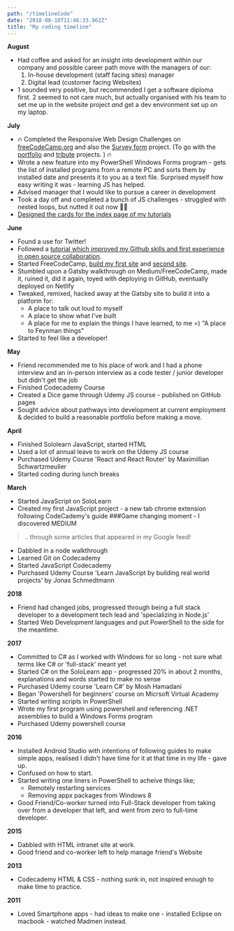 ```yaml
---
path: "/timelineCode"
date: "2018-08-18T11:46:33.962Z"
title: "My coding timeline"
---
```


**August**
- Had coffee and asked for an insight into development within our company and possible career path move
 with the managers of our:
    1. In-house development (staff facing sites) manager
    2. Digital lead (customer facing Websites)
- 1 sounded very positive, but recommended I get a software diploma first.  2 seemed to not care much, but actually 
organised with his team to set me up in the website project *and* get a dev environment set up on my laptop.

**July**
- &#128293; Completed the Responsive Web Design Challenges on <a href="https://freecodecamp.org">freeCodeCamp.org</a> and also the <a href="https://codepen.io/jayfiled/full/YjPmEX">Survey form</a> project. (To go with the  <a href="https://codepen.io/jayfiled/full/OZqNOy">portfolio</a> and <a href="https://codepen.io/jayfiled/full/ZowvbG">tribute</a> projects. ) &#128293;
- Wrote a new feature into my PowerShell Windows Forms program - gets the list of installed programs from a remote PC and sorts them by installed date and presents it to you as a text file.  Surprised myself how easy writing it was - learning JS has helped.
- Advised manager that I would like to pursue a career in development
- Took a day off and completed a bunch of JS challenges - struggled with nested loops, but nutted it out now &#128170;&#127996;
- <a href="https://codepen.io/jayfiled/full/QBEeKo">Designed the cards for the index page of my tutorials</a>

**June**
- Found a use for Twitter!
- Followed a <a href="https://emkaydeum.wordpress.com/2017/01/01/css-html-holiday-trees/">tutorial which improved my Github skills and first experience in open source collaboration</a>.
- Started FreeCodeCamp, <a href="https://codepen.io/jayfiled/full/ZowvbG">build my first site</a> and <a href="https://codepen.io/jayfiled/full/OZqNOy/">second site</a>.
- Stumbled upon a Gatsby walkthrough on Medium/FreeCodeCamp, made it, ruined it, did it again, toyed with deploying in GitHub, eventually deployed on Netlify
- Tweaked, remixed, hacked away at the Gatsby site to build it into a platform for:
    - A place to talk out loud to myself
    - A place to show what I've built
    - A place for me to explain the things I have learned, to me =) "A place to Feynman things"
- Started to feel like a developer!

**May**
- Friend recommended me to his place of work and I had a phone interview and an in-person interview as a code tester / junior developer but didn't get the job
- Finished Codecademy Course
- Created a Dice game through Udemy JS course - published on GitHub pages
- Sought advice about pathways into development at current employment & decided to build a reasonable portfolio before making a move.

**April**
- Finished Sololearn JavaScript, started HTML
- Used a lot of annual leave to work on the Udemy JS course
- Purchased Udemy Course 'React and React Router' by Maximillian Schwartzmeuller
- Started coding during lunch breaks

**March**
- Started JavaScript on SoloLearn
- Created my first JavaScript project - a new tab chrome extension following CodeCademy's guide
###Game changing moment - I discovered MEDIUM
> .. through some articles that appeared in my Google feed!
- Dabbled in a node walkthrough
- Learned Git on Codecademy
- Started JavaScript Codecademy
- Purchased Udemy Course 'Learn JavaScript by building real world projects' by Jonas Schmedtmann

**2018**
- Friend had changed jobs, progressed through being a full stack developer to a development tech lead and 'specializing in Node.js'
- Started Web Development languages and put PowerShell to the side for the meantime.

**2017**
- Committed to C# as I worked with Windows for so long - not sure what terms like C# or 'full-stack' meant yet
- Started C# on the SoloLearn app - progressed 20% in about 2 months, explanations and words started to make no sense
- Purchased Udemy course 'Learn C#' by Mosh Hamadani
- Began 'Powershell for beginners' course on Micrsoft Virtual Academy
- Started writing scripts in PowerShell
- Wrote my first program using powershell and referencing .NET assemblies to build a Windows Forms program
- Purchased Udemy powershell course

**2016** 
- Installed Android Studio with intentions of following guides to make simple apps, realised I didn't have time for it at that time in my life - gave up.
- Confused on how to start.
- Started writing one liners in PowerShell to acheive things like;
    - Remotely restarting services
    - Removing appx packages from Windows 8
- Good Friend/Co-worker turned into Full-Stack developer from taking over from a developer that left, and went from zero to full-time developer.

**2015** 
- Dabbled with HTML intranet site at work.
- Good friend and co-worker left to help manage friend's Website

**2013**
- Codecademy HTML & CSS - nothing sunk in, not inspired enough to make time to practice.

**2011**
- Loved Smartphone apps - had ideas to make one - installed Eclipse on macbook - watched Madmen instead.










    








